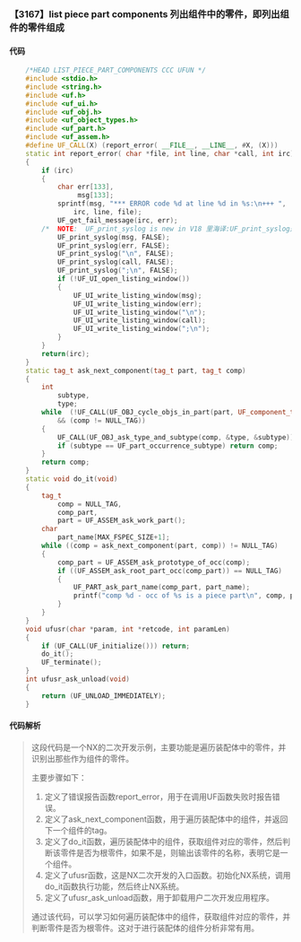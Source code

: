 ### 【3167】list piece part components 列出组件中的零件，即列出组件的零件组成

#### 代码

```cpp
    /*HEAD LIST_PIECE_PART_COMPONENTS CCC UFUN */  
    #include <stdio.h>  
    #include <string.h>  
    #include <uf.h>  
    #include <uf_ui.h>  
    #include <uf_obj.h>  
    #include <uf_object_types.h>  
    #include <uf_part.h>  
    #include <uf_assem.h>  
    #define UF_CALL(X) (report_error( __FILE__, __LINE__, #X, (X)))  
    static int report_error( char *file, int line, char *call, int irc)  
    {  
        if (irc)  
        {  
            char err[133],  
                 msg[133];  
            sprintf(msg, "*** ERROR code %d at line %d in %s:\n+++ ",  
                irc, line, file);  
            UF_get_fail_message(irc, err);  
        /*  NOTE:  UF_print_syslog is new in V18 里海译:UF_print_syslog是V18版本新增的函数。 */  
            UF_print_syslog(msg, FALSE);  
            UF_print_syslog(err, FALSE);  
            UF_print_syslog("\n", FALSE);  
            UF_print_syslog(call, FALSE);  
            UF_print_syslog(";\n", FALSE);  
            if (!UF_UI_open_listing_window())  
            {  
                UF_UI_write_listing_window(msg);  
                UF_UI_write_listing_window(err);  
                UF_UI_write_listing_window("\n");  
                UF_UI_write_listing_window(call);  
                UF_UI_write_listing_window(";\n");  
            }  
        }  
        return(irc);  
    }  
    static tag_t ask_next_component(tag_t part, tag_t comp)  
    {  
        int  
            subtype,  
            type;  
        while  (!UF_CALL(UF_OBJ_cycle_objs_in_part(part, UF_component_type, &comp))  
            && (comp != NULL_TAG))  
        {  
            UF_CALL(UF_OBJ_ask_type_and_subtype(comp, &type, &subtype));  
            if (subtype == UF_part_occurrence_subtype) return comp;  
        }  
        return comp;  
    }  
    static void do_it(void)  
    {  
        tag_t  
            comp = NULL_TAG,  
            comp_part,  
            part = UF_ASSEM_ask_work_part();  
        char  
            part_name[MAX_FSPEC_SIZE+1];  
        while ((comp = ask_next_component(part, comp)) != NULL_TAG)  
        {  
            comp_part = UF_ASSEM_ask_prototype_of_occ(comp);  
            if ((UF_ASSEM_ask_root_part_occ(comp_part)) == NULL_TAG)  
            {  
                UF_PART_ask_part_name(comp_part, part_name);  
                printf("comp %d - occ of %s is a piece part\n", comp, part_name);  
            }  
        }  
    }  
    void ufusr(char *param, int *retcode, int paramLen)  
    {  
        if (UF_CALL(UF_initialize())) return;  
        do_it();  
        UF_terminate();  
    }  
    int ufusr_ask_unload(void)  
    {  
        return (UF_UNLOAD_IMMEDIATELY);  
    }

```

#### 代码解析

> 这段代码是一个NX的二次开发示例，主要功能是遍历装配体中的零件，并识别出那些作为组件的零件。
>
> 主要步骤如下：
>
> 1. 定义了错误报告函数report_error，用于在调用UF函数失败时报告错误。
> 2. 定义了ask_next_component函数，用于遍历装配体中的组件，并返回下一个组件的tag。
> 3. 定义了do_it函数，遍历装配体中的组件，获取组件对应的零件，然后判断该零件是否为根零件，如果不是，则输出该零件的名称，表明它是一个组件。
> 4. 定义了ufusr函数，这是NX二次开发的入口函数。初始化NX系统，调用do_it函数执行功能，然后终止NX系统。
> 5. 定义了ufusr_ask_unload函数，用于卸载用户二次开发应用程序。
>
> 通过该代码，可以学习如何遍历装配体中的组件，获取组件对应的零件，并判断零件是否为根零件。这对于进行装配体的组件分析非常有用。
>
